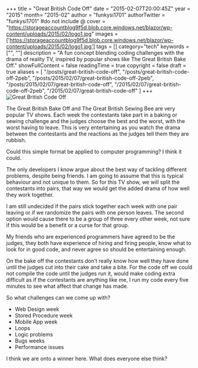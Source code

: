 +++
title = "Great British Code Off"
date = "2015-02-07T20:00:45Z"
year = "2015"
month= "2015-02"
author = "funkysi1701"
authorTwitter = "funkysi1701" #do not include @
cover = "https://storageaccountblog9f5d.blob.core.windows.net/blazor/wp-content/uploads/2015/02/logo1.jpg"
images = ['https://storageaccountblog9f5d.blob.core.windows.net/blazor/wp-content/uploads/2015/02/logo1.jpg']
tags = []
category="tech"
keywords = ["", ""]
description = "A fun concept blending coding challenges with the drama of reality TV, inspired by popular shows like The Great British Bake Off."
showFullContent = false
readingTime = true
copyright = false
draft = true
aliases = [
    "/posts/great-british-code-off",
    "/posts/great-british-code-off-2peb",
    "/posts/2015/02/07/great-british-code-off-2peb",
    "/posts/2015/02/07/great-british-code-off",
    "/2015/02/07/great-british-code-off-2peb",
    "/2015/02/07/great-british-code-off"
]
+++
![Great British Code Off](https://storageaccountblog9f5d.blob.core.windows.net/blazor/wp-content/uploads/2015/02/logo.jpg)

The Great British Bake Off and The Great British Sewing Bee are very popular TV shows. Each week the contestants take part in a baking or sewing challenge and the judges choose the best and the worst, with the worst having to leave. This is very entertaining as you watch the drama between the contestants and the reactions as the judges tell them they are rubbish.

Could this simple format be applied to computer programming? I think it could.

The only developers I know argue about the best way of tackling different problems, despite being friends. I am going to assume that this is typical behaviour and not unique to them. So for this TV show, we will split the contestants into pairs, that way we would get the added drama of how well they work together.

I am still undecided if the pairs stick together each week with one pair leaving or if we randomize the pairs with one person leaves. The second option would cause there to be a group of three every other week, not sure if this would be a benefit or a curse for that group.

My friends who are experienced programmers have agreed to be the judges, they both have experience of hiring and firing people, know what to look for in good code, and never agree so should be entertaining enough.

On the bake off the contestants don’t really know how well they have done until the judges cut into their cake and take a bite. For the code off we could not compile the code until the judges run it, would make coding extra difficult as if the contestants are anything like me, I run my code every five minutes to see what affect that change has made.

So what challenges can we come up with?

- Web Design week
- Stored Procedure week
- Mobile App week
- Loops
- Logic problems
- Bugs weeks
- Performance issues

I think we are onto a winner here. What does everyone else think?